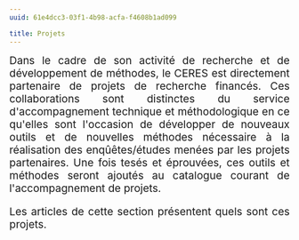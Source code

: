 ```yaml
---
uuid: 61e4dcc3-03f1-4b98-acfa-f4608b1ad099

title: Projets
---
```


<div style="position:relative; font-size:19px; text-align: justify; text-justify: inter-word;">Dans le cadre de son activité de recherche et de développement de méthodes, le CERES est directement partenaire de projets de recherche financés. Ces collaborations sont distinctes du service d'accompagnement technique et méthodologique en ce qu'elles sont l'occasion de développer de nouveaux outils et de nouvelles méthodes nécessaire à la réalisation des enqûêtes/études menées par les projets partenaires. Une fois tesés et éprouvées, ces outils et méthodes seront ajoutés au catalogue courant de l'accompagnement de projets.
  
Les articles de cette section présentent quels sont ces projets.</div>
